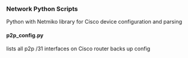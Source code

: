 ### Network Python Scripts  

Python with Netmiko library for Cisco device configuration and parsing  

#### p2p_config.py  
lists all p2p /31 interfaces on Cisco router 
backs up config  


